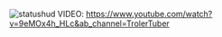 ![statushud](https://github.com/TrolerTuber/Status-Hud/assets/94766847/f864d8d1-8b53-4ef5-a42a-3e2175e223c7)
 VIDEO: https://www.youtube.com/watch?v=9eMOx4h_HLc&ab_channel=TrolerTuber
